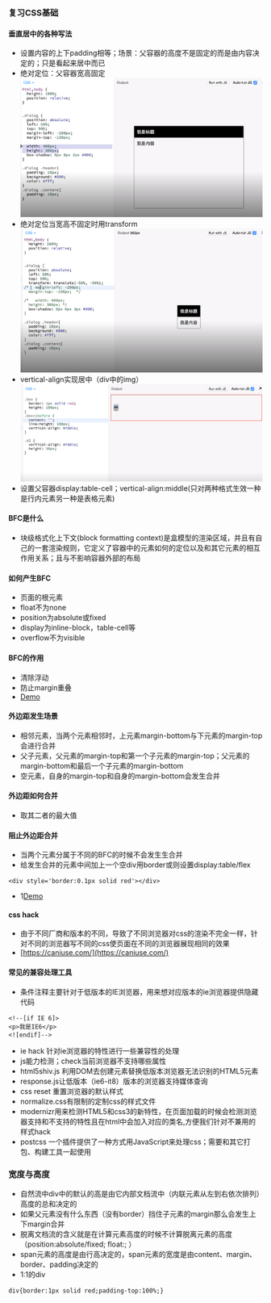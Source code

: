 ### 复习CSS基础
#### 垂直居中的各种写法
- 设置内容的上下padding相等；场景：父容器的高度不是固定的而是由内容决定的；只是看起来居中而已
- 绝对定位：父容器宽高固定
  ![](./img/绝对定位.jpg)
- 绝对定位当宽高不固定时用transform
  ![](./img/fix_width_height.jpg)
- vertical-align实现居中（div中的img）
  ![](./img/vertical-align.jpg)
- 设置父容器display:table-cell；vertical-align:middle(只对两种格式生效一种是行内元素另一种是表格元素)

#### BFC是什么
+ 块级格式化上下文(block formatting context)是盒模型的渲染区域，并且有自己的一套渲染规则，它定义了容器中的元素如何的定位以及和其它元素的相互作用关系；且与不影响容器外部的布局
#### 如何产生BFC
+ 页面的根元素
+ float不为none
+ position为absolute或fixed
+ display为inline-block，table-cell等
+ overflow不为visible
#### BFC的作用
+ 清除浮动
+ 防止margin重叠
+ [Demo](http://js.jirengu.com/mameforafe/1/edit?html,output)
#### 外边距发生场景
+ 相邻元素，当两个元素相邻时，上元素margin-bottom与下元素的margin-top会进行合并
+ 父子元素，父元素的margin-top和第一个子元素的margin-top；父元素的margin-bottom和最后一个子元素的margin-bottom
+ 空元素，自身的margin-top和自身的margin-bottom会发生合并
#### 外边距如何合并
+ 取其二者的最大值
#### 阻止外边距合并
+ 当两个元素分属于不同的BFC的时候不会发生生合并
+ 给发生合并的元素中间加上一个空div用border或则设置display:table/flex
```
<div style='border:0.1px solid red'></div>
```
+ 1[Demo](http://js.jirengu.com/faveyijubi/1/edit)
#### css hack
+ 由于不同厂商和版本的不同，导致了不同浏览器对css的渲染不完全一样，针对不同的浏览器写不同的css使页面在不同的浏览器展现相同的效果
+ [https://caniuse.com/](https://caniuse.com/)
#### 常见的兼容处理工具
+ 条件注释主要针对于低版本的IE浏览器，用来想对应版本的ie浏览器提供隐藏代码
```
<!--[if IE 6]>
<p>我是IE6</p>
<![endif]-->
```
+ ie hack 针对ie浏览器的特性进行一些兼容性的处理
+ js能力检测；check当前浏览器不支持哪些属性
+ html5shiv.js 利用DOM去创建元素替换低版本浏览器无法识别的HTML5元素
+ response.js让低版本（ie6-it8）版本的浏览器支持媒体查询
+ css reset 重置浏览器的默认样式
+ normalize.css有限制的定制css的样式文件
+ modernizr用来检测HTML5和css3的新特性，在页面加载的时候会检测浏览器支持和不支持的特性且在html中会加入对应的类名,方便我们针对不兼用的样式hack
+ postcss 一个插件提供了一种方式用JavaScript来处理css；需要和其它打包、构建工具一起使用

### 宽度与高度
+ 自然流中div中的默认的高是由它内部文档流中（内联元素从左到右依次排列）高度的总和决定的
+ 如果父元素没有什么东西（没有border）挡住子元素的margin那么会发生上下margin合并
+ 脱离文档流的含义就是在计算元素高度的时候不计算脱离元素的高度（position:absolute/fixed; float:; ）
+ span元素的高度是由行高决定的，span元素的宽度是由content、margin、border、padding决定的
+ 1:1的div
```
div{border:1px solid red;padding-top:100%;}
```

 


